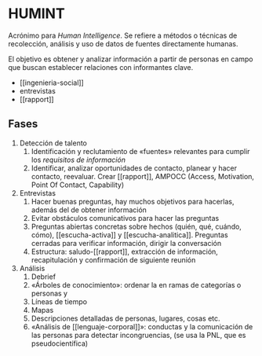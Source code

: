 # HUMINT
Acrónimo para *Human Intelligence*. Se refiere a métodos o técnicas de recolección, análisis y uso de datos de fuentes directamente humanas.

El objetivo es obtener y analizar información a partir de personas en campo que buscan establecer relaciones con informantes clave.

- [[ingenieria-social]]
- entrevistas 
- [[rapport]]

## Fases

1. Detección de talento
    1. Identificación y reclutamiento de «fuentes» relevantes para cumplir los *requisitos de información*
    2. Identificar, analizar oportunidades de contacto, planear y hacer contacto, reevaluar. Crear [[rapport]], AMPOCC (Access, Motivation, Point Of Contact, Capability)
2. Entrevistas
    1. Hacer buenas preguntas, hay muchos objetivos para hacerlas, además del de obtener información
    2. Evitar obstáculos comunicativos para hacer las preguntas
    3. Preguntas abiertas concretas sobre hechos (quién, qué, cuándo, cómo), [[escucha-activa]] y [[escucha-analitica]]. Preguntas cerradas para verificar información, dirigir la conversación
    4. Estructura: saludo-[[rapport]], extracción de información, recapitulación y confirmación de siguiente reunión
3. Análisis
    1. Debrief
    2. «Árboles de conocimiento»: ordenar la en ramas de categorías o personas y 
    3. Líneas de tiempo
    4. Mapas
    5. Descripciones detalladas de personas, lugares, cosas etc.
    6. «Análisis de [[lenguaje-corporal]]»: conductas y la comunicación de las personas para detectar incongruencias, (se usa la PNL, que es pseudocientífica) 